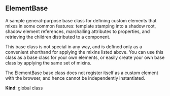<a name="ElementBase"></a>
## ElementBase
A sample general-purpose base class for defining custom elements that mixes
in some common features: template stamping into a shadow root, shadow element
references, marshalling attributes to properties, and retrieving the children
distributed to a component.

This base class is not special in any way, and is defined only as a
convenient shorthand for applying the mixins listed above. You can use this
class as a base class for your own elements, or easily create your own base
class by applying the same set of mixins.

The ElementBase base class does not register itself as a custom element with
the browser, and hence cannot be independently instantiated.

**Kind**: global class  
